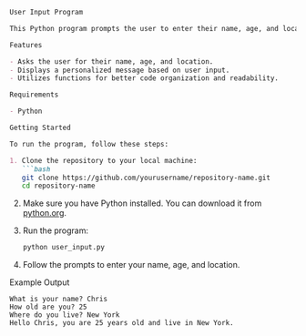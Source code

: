 ```markdown
User Input Program

This Python program prompts the user to enter their name, age, and location, and then displays a personalized message. The program demonstrates how to handle user input and utilize functions for code organization.

Features

- Asks the user for their name, age, and location.
- Displays a personalized message based on user input.
- Utilizes functions for better code organization and readability.

Requirements

- Python

Getting Started

To run the program, follow these steps:

1. Clone the repository to your local machine:
   ```bash
   git clone https://github.com/yourusername/repository-name.git
   cd repository-name
   ```

2. Make sure you have Python installed. You can download it from [python.org](https://www.python.org/downloads/).

3. Run the program:
   ```bash
   python user_input.py
   ```

4. Follow the prompts to enter your name, age, and location.

Example Output

```
What is your name? Chris
How old are you? 25
Where do you live? New York
Hello Chris, you are 25 years old and live in New York.
```